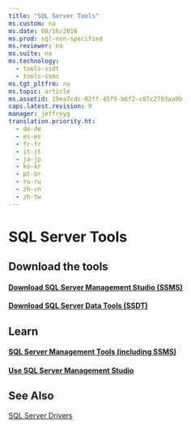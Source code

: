 ```yaml
---
title: "SQL Server Tools"
ms.custom: na
ms.date: 08/16/2016
ms.prod: sql-non-specified
ms.reviewer: na
ms.suite: na
ms.technology: 
  - tools-ssdt
  - tools-ssms
ms.tgt_pltfrm: na
ms.topic: article
ms.assetid: 19ea7cdc-02ff-45f9-b6f2-c87c2793aa9b
caps.latest.revision: 9
manager: jeffreyg
translation.priority.ht: 
  - de-de
  - es-es
  - fr-fr
  - it-it
  - ja-jp
  - ko-kr
  - pt-br
  - ru-ru
  - zh-cn
  - zh-tw
---
```

# SQL Server Tools

  
## Download the tools
#### [Download SQL Server Management Studio &#40;SSMS&#41;](../content/Download-SQL-Server-Management-Studio--SSMS-.md)  
  
#### [Download SQL Server Data Tools &#40;SSDT&#41;](../content/Download-SQL-Server-Data-Tools--SSDT-.md)  

## Learn
#### [SQL Server Management Tools (including SSMS)](https://msdn.microsoft.com/library/hh213248.aspx)
#### [Use SQL Server Management Studio](https://msdn.microsoft.com/library/ms174173.aspx)
## See Also  
[SQL Server Drivers](../content/SQL-Server-Drivers.md)  
  
